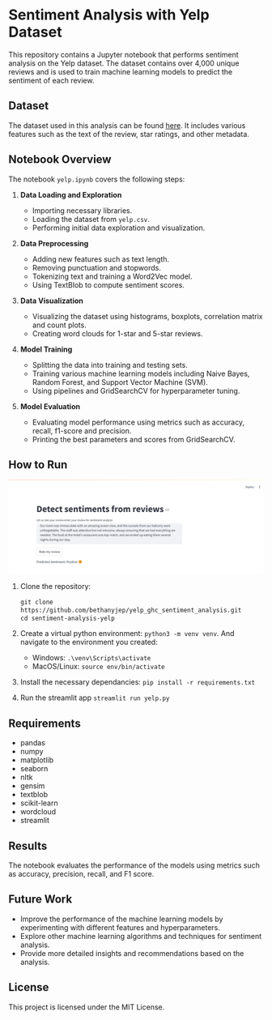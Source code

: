 # Sentiment Analysis with Yelp Dataset

This repository contains a Jupyter notebook that performs sentiment analysis on the Yelp dataset. The dataset contains over 4,000 unique reviews and is used to train machine learning models to predict the sentiment of each review.

## Dataset

The dataset used in this analysis can be found [here](https://www.kaggle.com/datasets/omkarsabnis/yelp-reviews-dataset). It includes various features such as the text of the review, star ratings, and other metadata.

## Notebook Overview

The notebook `yelp.ipynb` covers the following steps:

1. **Data Loading and Exploration**
   - Importing necessary libraries.
   - Loading the dataset from `yelp.csv`.
   - Performing initial data exploration and visualization.

2. **Data Preprocessing**
   - Adding new features such as text length.
   - Removing punctuation and stopwords.
   - Tokenizing text and training a Word2Vec model.
   - Using TextBlob to compute sentiment scores.

3. **Data Visualization**
   - Visualizing the dataset using histograms, boxplots, correlation matrix and count plots.
   - Creating word clouds for 1-star and 5-star reviews.

4. **Model Training**
   - Splitting the data into training and testing sets.
   - Training various machine learning models including Naive Bayes, Random Forest, and Support Vector Machine (SVM).
   - Using pipelines and GridSearchCV for hyperparameter tuning.

5. **Model Evaluation**
   - Evaluating model performance using metrics such as accuracy, recall, f1-score and precision.
   - Printing the best parameters and scores from GridSearchCV.

## How to Run

![live application screenshot](image.png)

1. Clone the repository:
   ```
   git clone https://github.com/bethanyjep/yelp_ghc_sentiment_analysis.git
   cd sentiment-analysis-yelp
   ```

2. Create a virtual python environment: `python3 -m venv venv`. And navigate to the environment you created:
   - Windows: `.\venv\Scripts\activate`
   - MacOS/Linux: `source env/bin/activate`

3. Install the necessary dependancies: `pip install -r requirements.txt`

4. Run the streamlit app
   `streamlit run yelp.py`

## Requirements
- pandas
- numpy
- matplotlib
- seaborn
- nltk
- gensim
- textblob
- scikit-learn
- wordcloud
- streamlit

## Results
The notebook evaluates the performance of the models using metrics such as accuracy, precision, recall, and F1 score. 

## Future Work
- Improve the performance of the machine learning models by experimenting with different features and hyperparameters.
- Explore other machine learning algorithms and techniques for sentiment analysis.
- Provide more detailed insights and recommendations based on the analysis.

## License

This project is licensed under the MIT License.